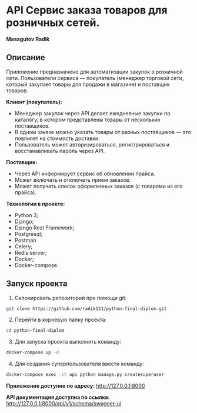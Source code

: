 # API Сервис заказа товаров для розничных сетей.
**Masagutov Radik**

## Описание

Приложение предназначено для автоматизации закупок в розничной сети. Пользователи сервиса — покупатель (менеджер торговой сети, который закупает товары для продажи в магазине) и поставщик товаров.

**Клиент (покупатель):**

- Менеджер закупок через API делает ежедневные закупки по каталогу, в котором
  представлены товары от нескольких поставщиков.
- В одном заказе можно указать товары от разных поставщиков — это
  повлияет на стоимость доставки.
- Пользователь может авторизироваться, регистрироваться и восстанавливать пароль через API.
    
**Поставщик:**

- Через API информирует сервис об обновлении прайса.
- Может включать и отключать прием заказов.
- Может получать список оформленных заказов (с товарами из его прайса).


**Технологии в проекте:**
* Рython 3;
* Django;
* Django Rest Framework;
* Postgresql;
* Postman
* Celery;
* Redis server;
* Docker;
* Docker-compose.

## Запуск проекта

1. Склонировать репозиторий при помощи git:
```bash
git clone https://github.com/radik121/python-final-diplom.git
```

2. Перейти в корневую папку проекта:
```bash
cd python-final-diplom
```

3. Для запуска проекта выполнить команду:
```bash
docker-compose up -d
```

4. Для создания суперпользователя ввести команду:
```bash
docker-compose exec -it api python manage.py createsuperuser
```

**Приложение доступно по адресу:** http://127.0.0.1:8000

**API документация доступна по ссылке:** http://127.0.0.1:8000/api/v1/schema/swagger-ui

